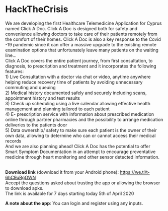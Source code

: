# HackTheCrisis

We are developing the first Healthcare Telemedicine Application for Cyprus named Click A Doc. Click A Doc is designed both for safety and convenience allowing doctors to take care of their patients remotely from the comfort of their homes. Click A Doc is also a key response to the Covid -19 pandemic since it can offer a massive upgrade to the existing remote examination options that unfortunately leave many patients on the waiting line…
<br>Click A Doc covers the entire patient journey, from first consultation, to diagnosis, to prescription and treatment and it incorporates the following features:
<br>1) Live Consultation with a doctor via chat or video, anytime anywhere helping reduce recovery time of patients by avoiding unnecessary commuting and queuing
<br>2) Medical history documented safely and securely including scans, appointment history and test results
<br>3) Check up scheduling using a live calendar allowing effective health management and planning tailored to each patient
<br>4) E- prescription service with information about prescribed medication online through partner pharmacies and the possibility to arrange medication deliveries to the patients door
<br>5) Data ownership/ safety to make sure each patient is the owner of their own data, allowing to determine who can or cannot access their medical records
<br>And we are also planning ahead! Click A Doc has the potential to offer Smart Symptom Documentation in an attempt to encourage preventative medicine through heart monitoring and other sensor detected information.

<br>**Download link** (download it from your Android phone): https://we.tl/t-6hC9uBgOWN
<br>Accept the questions asked about trusting the app or allowing the browser to download apks.
<br>The link is available for 7 days starting today 5th of April 2020

**A note about the app**: You can login and register using any inputs.
